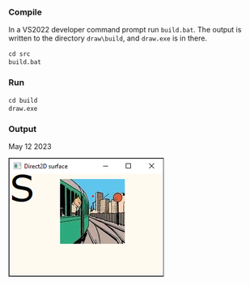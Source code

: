 ### Compile

In a VS2022 developer command prompt run `build.bat`. The output is
written to the directory `draw\build`, and `draw.exe` is in there.

    cd src
    build.bat

### Run

    cd build
    draw.exe

### Output

May 12 2023

![win01](test/win01.png)
